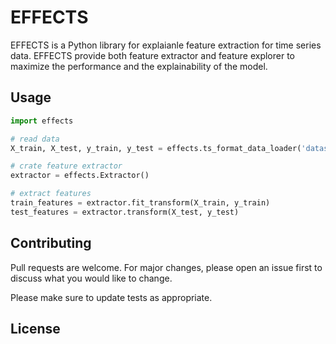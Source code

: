 # EFFECTS

EFFECTS is a Python library for explaianle feature extraction for time series data. EFFECTS provide both feature extractor and feature explorer to maximize the performance and the explainability of the model.


## Usage

```python
import effects

# read data
X_train, X_test, y_train, y_test = effects.ts_format_data_loader('datasets/BasicMotions/')

# crate feature extractor
extractor = effects.Extractor()

# extract features
train_features = extractor.fit_transform(X_train, y_train)
test_features = extractor.transform(X_test, y_test)
```

## Contributing

Pull requests are welcome. For major changes, please open an issue first
to discuss what you would like to change.

Please make sure to update tests as appropriate.

## License

